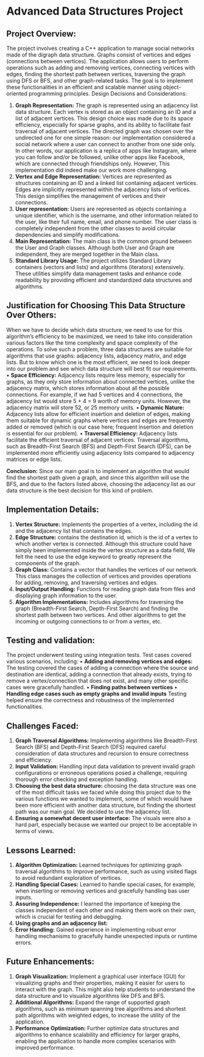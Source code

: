 # Advanced Data Structures Project

## Project Overview:

The project involves creating a C++ application to manage social networks made of the digraph data structure. Graphs consist of vertices and edges (connections between vertices). The application allows users to perform operations such as adding and removing vertices, connecting vertices with edges, finding the shortest path between vertices, traversing the graph using DFS or BFS, and other graph-related tasks. The goal is to implement these functionalities in an efficient and scalable manner using object-oriented programming principles.
Design Decisions and Considerations:
1.	**Graph Representation:** The graph is represented using an adjacency list data structure. Each vertex is stored as an object containing an ID and a list of adjacent vertices. This design choice was made due to its space efficiency, especially for sparse graphs, and its ability to facilitate fast traversal of adjacent vertices. The directed graph was chosen over the undirected one for one simple reason: our implementation considered a social network where a user can connect to another from one side only. In other words, our application is a replica of apps like Instagram, where you can follow and/or be followed, unlike other apps like Facebook, which are connected through friendships only. However, This implementation did indeed make our work more challenging.
2.	**Vertex and Edge Representation:** Vertices are represented as structures containing an ID and a linked list containing adjacent vertices. Edges are implicitly represented within the adjacency lists of vertices. This design simplifies the management of vertices and their connections.
3.	**User representation:** Users are represented as objects containing a unique identifier, which is the username, and other information related to the user, like their full name, email, and phone number. The user class is completely independent from the other classes to avoid circular dependencies and simplify modifications.
4.	**Main Representation:** The main class is the common ground between the User and Graph classes.  Although both User and Graph are independent, they are merged together in the Main class.
5.	**Standard Library Usage:** The project utilizes Standard Library containers (vectors and lists) and algorithms (iterators) extensively. These utilities simplify data management tasks and enhance code readability by providing efficient and standardized data structures and algorithms.

## Justification for Choosing This Data Structure Over Others:

When we have to decide which data structure, we need to use for this algorithm’s efficiency to be maximized, we need to take into consideration various factors like the time complexity and space complexity of the operations.
To solve such a problem, three data structures are suitable for algorithms that use graphs: adjacency lists, adjacency matrix, and edge lists. But to know which one is the most efficient, we need to look deeper into our problem and see which data structure will best fit our requirements.
•	**Space Efficiency:** Adjacency lists require less memory, especially for graphs, as they only store information about connected vertices, unlike the adjacency matrix, which stores information about all the possible connections. For example, if we had 5 vertices and 4 connections, the adjacency list would store 5 + 4 = 9 worth of memory units. However, the adjacency matrix will store 52, or 25 memory units.
•	**Dynamic Nature:** Adjacency lists allow for efficient insertion and deletion of edges, making them suitable for dynamic graphs where vertices and edges are frequently added or removed (which is our case here; frequent insertion and deletion is essential for our problem).
•	**Traversal Efficiency:** Adjacency lists facilitate the efficient traversal of adjacent vertices. Traversal algorithms, such as Breadth-First Search (BFS) and Depth-First Search (DFS), can be implemented more efficiently using adjacency lists compared to adjacency matrices or edge lists.
 
**Conclusion:**
Since our main goal is to implement an algorithm that would find the shortest path given a graph, and since this algorithm will use the BFS, and due to the factors listed above, choosing the adjacency list as our data structure is the best decision for this kind of problem.
 
## Implementation Details:

1.	**Vertex Structure:** Implements the properties of a vertex, including the id and the adjacency list that contains the edges.
2.	**Edge Structure:** contains the destination id, which is the id of a vertex to which another vertex is connected. Although this structure could have simply been implemented inside the vertex structure as a data field, We felt the need to use the edge keyword to greatly represent the components of the graph.
3.	**Graph Class:** Contains a vector that handles the vertices of our network. This class manages the collection of vertices and provides operations for adding, removing, and traversing vertices and edges.
4.	**Input/Output Handling:** Functions for reading graph data from files and displaying graph information to the user.
5.	**Algorithm Implementations:** Includes algorithms for traversing the graph (Breadth-First Search, Depth-First Search) and finding the shortest path between two vertices. And other algorithms to get the incoming or outgoing connections to or from a vertex, etc.

## Testing and validation:

The project underwent testing using integration tests. Test cases covered various scenarios, including:
•	**Adding and removing vertices and edges:** The testing covered the cases of adding a connection where the source and destination are identical, adding a connection that already exists, trying to remove a vertex/connection that does not exist, and many other specific cases were gracefully handled.
•	**Finding paths between vertices**
•	**Handling edge cases such as empty graphs and invalid inputs**
Testing helped ensure the correctness and robustness of the implemented functionalities.

## Challenges Faced:

1.	**Graph Traversal Algorithms:** Implementing algorithms like Breadth-First Search (BFS) and Depth-First Search (DFS) required careful consideration of data structures and recursion to ensure correctness and efficiency.
2.	**Input Validation:** Handling input data validation to prevent invalid graph configurations or erroneous operations posed a challenge, requiring thorough error checking and exception handling.
3.	**Choosing the best data structure:** choosing the data structure was one of the most difficult tasks we faced while doing this project due to the various functions we wanted to implement, some of which would have been more efficient with another data structure, but finding the shortest path was our main goal. We decided to use the adjacency list.
4.	**Ensuring a somewhat decent user interface:** The visuals were also a hard part, especially because we wanted our project to be acceptable in terms of views.

## Lessons Learned:

1.	**Algorithm Optimization:** Learned techniques for optimizing graph traversal algorithms to improve performance, such as using visited flags to avoid redundant exploration of vertices.
2.	**Handling Special Cases:** Learned to handle special cases, for example, when inserting or removing vertices and gracefully handling bas user inputs.
3.	**Assuring Independence:** I learned the importance of keeping the classes independent of each other and making them work on their own, which is crucial for testing and debugging.
4.	**Using graphs and an adjacency list:**
5.	**Error Handling:** Gained experience in implementing robust error handling mechanisms to gracefully handle unexpected inputs or runtime errors.

## Future Enhancements:

1.	**Graph Visualization:** Implement a graphical user interface (GUI) for visualizing graphs and their properties, making it easier for users to interact with the graph. This might also help students to understand the data structure and to visualize algorithms like DFS and BFS.
2.	**Additional Algorithms:** Expand the range of supported graph algorithms, such as minimum spanning tree algorithms and shortest path algorithms with weighted edges, to increase the utility of the application.
3.  **Performance Optimization:** Further optimize data structures and algorithms to enhance scalability and efficiency for larger graphs, enabling the application to handle more complex scenarios with improved performance.
 
